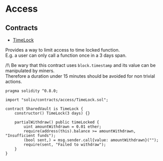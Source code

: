 # Access

## Contracts

- [TimeLock](TimeLock.sol)

Provides a way to limit access to time locked function.\
E.g. a user can only call a function once in a 3 days span.

/!\ Be wary that this contract uses `block.timestamp` and its value can be manipulated by miners.\
Therefore a duration under 15 minutes should be avoided for non trivial actions.


```solidity
pragma solidity ^0.8.0;

import "soliv/contracts/access/TimeLock.sol";

contract SharedVault is TimeLock {
    constructor() TimeLock(3 days) {}

    partialWithdraw() public timeLocked {
        uint amountWithdrawn = 0.01 ether;
        require(address(this).balance >= amountWithdrawn, "Insufficient funds");
        (bool sent,) = msg.sender.call{value: amountWithdrawn}("");
        require(sent, "Failed to withdraw");
    }
}
```
